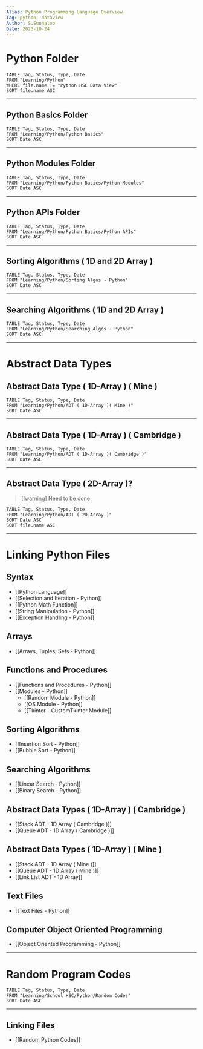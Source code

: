 ```yaml
---
Alias: Python Programming Language Overview
Tag: python, dataview
Author: S.Sunhaloo
Date: 2023-10-24
---
```


# Python Folder

```dataview
TABLE Tag, Status, Type, Date
FROM "Learning/Python"
WHERE file.name != "Python HSC Data View"
SORT file.name ASC
```

---

## Python Basics Folder

```dataview
TABLE Tag, Status, Type, Date
FROM "Learning/Python/Python Basics"
SORT Date ASC
```

---

## Python Modules Folder

```dataview
TABLE Tag, Status, Type, Date
FROM "Learning/Python/Python Basics/Python Modules"
SORT Date ASC
```

---

## Python APIs Folder

```dataview
TABLE Tag, Status, Type, Date
FROM "Learning/Python/Python Basics/Python APIs"
SORT Date ASC
```

---

## Sorting Algorithms ( 1D and 2D Array )

```dataview
TABLE Tag, Status, Type, Date
FROM "Learning/Python/Sorting Algos - Python"
SORT Date ASC
```

---

## Searching Algorithms ( 1D and 2D Array )

```dataview
TABLE Tag, Status, Type, Date
FROM "Learning/Python/Searching Algos - Python"
SORT Date ASC
```

---

# Abstract Data Types

## Abstract Data Type ( 1D-Array ) ( Mine )

```dataview
TABLE Tag, Status, Type, Date
FROM "Learning/Python/ADT ( 1D-Array )( Mine )"
SORT Date ASC
```

---


## Abstract Data Type ( 1D-Array ) ( Cambridge )

```dataview
TABLE Tag, Status, Type, Date
FROM "Learning/Python/ADT ( 1D-Array )( Cambridge )"
SORT Date ASC
```

---

## Abstract Data Type ( 2D-Array )?

>[!warning] Need to be done

```dataview
TABLE Tag, Status, Type, Date
FROM "Learning/Python/ADT ( 2D-Array )"
SORT Date ASC
SORT file.name ASC
```

---

# Linking Python Files

## Syntax

- [[Python Language]]
- [[Selection and Iteration - Python]]
- [[Python Math Function]]
- [[String Manipulation - Python]]
- [[Exception Handling - Python]]

## Arrays

- [[Arrays, Tuples, Sets - Python]]

## Functions and Procedures

- [[Functions and Procedures - Python]]
- [[Modules - Python]]
	- [[Random Module - Python]]
	- [[OS Module - Python]]
	- [[Tkinter - CustomTkinter Module]]

## Sorting Algorithms

- [[Insertion Sort - Python]]
- [[Bubble Sort - Python]]

## Searching Algorithms

- [[Linear Search - Python]]
- [[Binary Search - Python]]

## Abstract Data Types ( 1D-Array ) ( Cambridge )

- [[Stack ADT - 1D Array ( Cambridge )]]
- [[Queue ADT - 1D Array ( Cambridge )]]

## Abstract Data Types ( 1D-Array ) ( Mine )

- [[Stack ADT - 1D Array ( Mine )]]
- [[Queue ADT - 1D Array ( Mine )]]
- [[Link List ADT - 1D Array]]

## Text Files

- [[Text Files - Python]]

## Computer Object Oriented Programming

- [[Object Oriented Programming - Python]]

---

# Random Program Codes

```dataview
TABLE Tag, Status, Type, Date
FROM "Learning/School HSC/Python/Random Codes"
SORT Date ASC
```

---

## Linking Files

- [[Random Python Codes]]